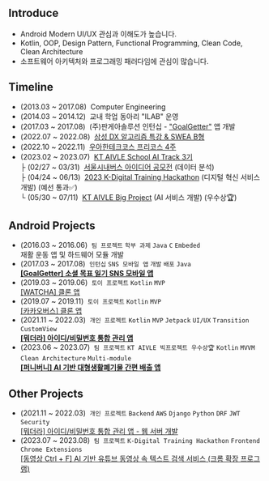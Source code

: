 ## Introduce

- Android Modern UI/UX 관심과 이해도가 높습니다.
- Kotlin, OOP, Design Pattern, Functional Programming, Clean Code, Clean Architecture
- 소프트웨어 아키텍처와 프로그래밍 패러다임에 관심이 많습니다.

## Timeline

- (2013.03 ~ 2017.08)&nbsp; Computer Engineering
- (2014.03 ~ 2014.12)&nbsp; 교내 학업 동아리 "ILAB" 운영
- (2017.03 ~ 2017.08)&nbsp; (주)판게아솔루션 인턴십 - ["GoalGetter"](https://play.google.com/store/apps/details?id=com.goalgetter.goalgetterapp) 앱 개발
- (2022.07 ~ 2022.08)&nbsp; [삼성 DX 알고리즘 특강 & SWEA B형](https://jsl663.tistory.com/45)
- (2022.10 ~ 2022.11)&nbsp; [우아한테크코스 프리코스 4주](https://jsl663.tistory.com/50)
- (2023.02 ~ 2023.07)&nbsp; [KT AIVLE School AI Track 3기](https://aivle.kt.co.kr)  
  ├ (02/27 ~ 03/31)&nbsp; [서울시내버스 아이디어 공모전](https://github.com/dev-loggi/2023-seoul-bus-contest) (데이터 분석)  
  ├ (04/24 ~ 06/13)&nbsp; [2023 K-Digital Training Hackathon](https://github.com/Video-CtrlF) (디지털 혁신 서비스 개발) (예선 통과✅)  
  └ (05/30 ~ 07/11)&nbsp; [KT AIVLE Big Project](https://github.com/KT-AIVLE-3rd-AI-Team10) (AI 서비스 개발) (우수상🏆)

## Android Projects

- (2016.03 ~ 2016.06)&nbsp; `팀 프로젝트` `학부 과제` `Java` `C` `Embeded`  
  재활 운동 앱 및 하드웨어 모듈 개발
- (2017.03 ~ 2017.08)&nbsp; `인턴십` `SNS 모바일 앱` `개발` `배포` `Java`  
  **[[GoalGetter] 소셜 목표 일기 SNS 모바일 앱](https://play.google.com/store/apps/details?id=com.goalgetter.goalgetterapp)**
- (2019.03 ~ 2019.06)&nbsp; `토이 프로젝트` `Kotlin` `MVP`  
  [[WATCHA] 클론 앱](https://github.com/Dev-Joco/watcha-clone)
- (2019.07 ~ 2019.11)&nbsp; `토이 프로젝트` `Kotlin` `MVP`  
  [[카카오버스] 클론 앱](https://github.com/Dev-Joco/kakaobus-clone)
- (2021.11 ~ 2022.03)&nbsp; `개인 프로젝트` `Kotlin` `MVP` `Jetpack` `UI/UX` `Transition` `CustomView`  
  **[[뭐더라] 아이디/비밀번호 통합 관리 앱](https://github.com/Dev-Joco/mwodeola-android)**
- (2023.06 ~ 2023.07)&nbsp; `팀 프로젝트` `KT AIVLE 빅프로젝트 우수상🏆` `Kotlin` `MVVM` `Clean Architecture` `Multi-module`  
  **[[퍼니버니] AI 기반 대형생활폐기물 간편 배출 앱](https://github.com/KT-AIVLE-3rd-AI-Team10/funibuni-fe-android)**

## Other Projects

- (2021.11 ~ 2022.03)&nbsp; `개인 프로젝트` `Backend` `AWS` `Django` `Python` `DRF` `JWT` `Security`  
  [[뭐더라] 아이디/비밀번호 통합 관리 앱 - 웹 서버 개발](https://github.com/Dev-Joco/mwodeola-web-server)
- (2023.07 ~ 2023.08)&nbsp; `팀 프로젝트` `K-Digital Training Hackathon` `Frontend` `Chrome Extensions`  
  [[동영상 Ctrl + F] AI 기반 유튜브 동영상 속 텍스트 검색 서비스 (크롬 확장 프로그램)](https://github.com/Video-CtrlF/video-ctrl-f-chrome-extensions)
